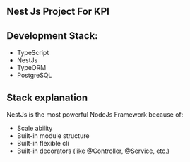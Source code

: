 ## Nest Js Project For KPI

## Development Stack:

- TypeScript
- NestJs
- TypeORM
- PostgreSQL

## Stack explanation

NestJs is the most powerful NodeJs Framework because of:

- Scale ability
- Built-in module structure
- Built-in flexible cli
- Built-in decorators (like @Controller, @Service, etc.)

